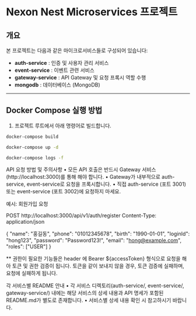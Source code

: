 # Nexon Nest Microservices 프로젝트

## 개요

본 프로젝트는 다음과 같은 마이크로서비스들로 구성되어 있습니다:

- **auth-service** : 인증 및 사용자 관리 서비스  
- **event-service** : 이벤트 관련 서비스  
- **gateway-service** : API Gateway 및 요청 프록시 역할 수행  
- **mongodb** : 데이터베이스 (MongoDB)  

---

## Docker Compose 실행 방법

1. 프로젝트 루트에서 아래 명령어로 빌드합니다.

```bash
docker-compose build

docker-compose up -d

docker-compose logs -f
```


API 요청 방법 및 주의사항
	•	모든 API 호출은 반드시 Gateway 서비스 (http://localhost:3000)를 통해 해야 합니다.
	•	Gateway가 내부적으로 auth-service, event-service로 요청을 프록시합니다.
	•	직접 auth-service (포트 3001) 또는 event-service (포트 3002)에 요청하지 마세요.

예시: 회원가입 요청

POST http://localhost:3000/api/v1/auth/register
Content-Type: application/json

{
  "name": "홍길동",
  "phone": "01012345678",
  "birth": "1990-01-01",
  "loginId": "hong123",
  "password": "Password123!",
  "email": "hong@example.com",
  "roles": ["USER"]
}

** 권한이 필요한 기능들은 header 에 Bearer ${accessToken} 형식으로 요청을 해아 토큰 및 권한 검증이 됩니다.
   토큰을 같이 보내지 않을 경우, 토큰 검증에 실패하며, 요청에 실패하게 됩니다.



각 서비스별 README 안내
	•	각 서비스 디렉토리(auth-service/, event-service/, gateway-service/) 내에는
해당 서비스의 상세 내용과 API 명세가 포함된 README.md가 별도로 존재합니다.
	•	서비스별 상세 내용 확인 시 참고하시기 바랍니다.
